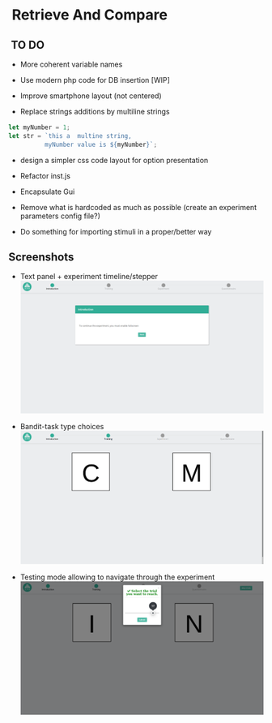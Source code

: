 #  Retrieve And Compare

##  TO DO

* More coherent variable names

* Use modern php code for DB insertion [WIP]

* Improve smartphone layout (not centered)

* Replace strings additions by multiline strings 

 ```javascript       
let myNumber = 1;
let str = `this a  multine string,
           myNumber value is ${myNumber}`;
 ```
        
* design a simpler css code layout for option presentation

* Refactor inst.js

* Encapsulate Gui

* Remove what is hardcoded as much as possible (create an experiment parameters config file?)

* Do something for importing stimuli in a proper/better way


## Screenshots

* Text panel + experiment timeline/stepper
![screen1](images/screenshots/screen1.png)

* Bandit-task type choices
![screen1](images/screenshots/screen2.png)

* Testing mode allowing to navigate through the experiment
![screen1](images/screenshots/screen3.png)

